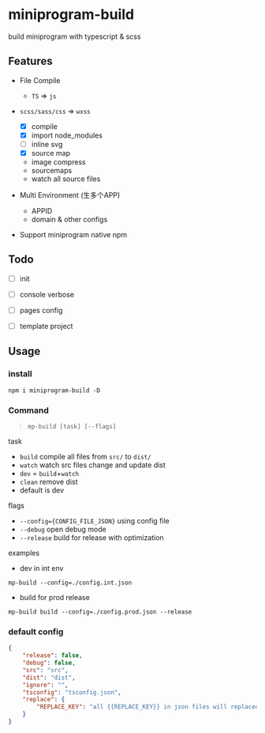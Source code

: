 # miniprogram-build

build miniprogram with typescript & scss 

## Features

* File Compile
  * `TS` => `js`

* `scss/sass/css` => `wxss`
    * [x] compile
    * [x] import node_modules
    * [ ] inline svg
    * [x] source map

  * image compress
  * sourcemaps
  * watch all source files
* Multi Environment (生多个APP)
  * APPID
  * domain & other configs
* Support miniprogram native npm


## Todo
* [ ] init
* [ ] console verbose
* [ ] pages config
* [ ] template project


## Usage

### install 

```
npm i miniprogram-build -D
```

### Command

> `mp-build [task] [--flags]`

task

* `build` compile all files from `src/` to `dist/`
* `watch` watch src files change and update dist
* `dev` = `build`+`watch`
* `clean` remove dist
* default is dev

flags

* `--config={CONFIG_FILE_JSON}` using config file
* `--debug` open debug mode
* `--release` build for release with optimization


examples

* dev in int env
```
mp-build --config=./config.int.json 
```
* build for prod release
```
mp-build build --config=./config.prod.json --release 
```

### default config

```json
{
    "release": false,
    "debug": false,
    "src": "src",
    "dist": "dist",
    "ignore": "",
    "tsconfig": "tsconfig.json",
    "replace": {
        "REPLACE_KEY": "all {{REPLACE_KEY}} in json files will replaced by this"
    }
}
```
